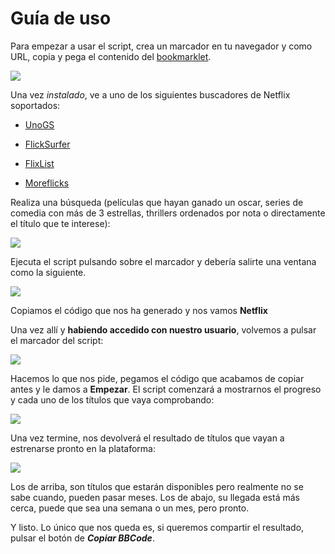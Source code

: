 # Guía de uso

Para empezar a usar el script, crea un marcador en tu navegador y como URL, copia y pega el contenido del [bookmarklet](https://raw.githubusercontent.com/xusoo/netflix-coming-soon-script/master/dist/bookmarklet.js).

![](http://i.imgur.com/tWVjMmV.png)

Una vez *instalado*, ve a uno de los siguientes buscadores de Netflix soportados:

- [UnoGS](http://www.unogs.com)

- [FlickSurfer](http://www.flicksurfer.com/)

- [FlixList](http://www.flixlist.com.au/)

- [Moreflicks](http://www.moreflicks.com)

Realiza una búsqueda (películas que hayan ganado un oscar, series de comedia con más de 3 estrellas, thrillers ordenados por nota o directamente el título que te interese):

![](http://i.imgur.com/GigzWRL.png)

Ejecuta el script pulsando sobre el marcador y debería salirte una ventana como la siguiente.

![](http://i.imgur.com/Ecr9cy1.png)

Copiamos el código que nos ha generado y nos vamos **Netflix**

Una vez allí y **habiendo accedido con nuestro usuario**, volvemos a pulsar el marcador del script:

![](http://i.imgur.com/basgku6.png)

Hacemos lo que nos pide, pegamos el código que acabamos de copiar antes y le damos a **Empezar**. El script comenzará a mostrarnos el progreso y cada uno de los títulos que vaya comprobando:

![](http://i.imgur.com/6vrWV5a.png)

Una vez termine, nos devolverá el resultado de títulos que vayan a estrenarse pronto en la plataforma:

![](http://i.imgur.com/fyAYjYX.png)

Los de arriba, son títulos que estarán disponibles pero realmente no se sabe cuando, pueden pasar meses. Los de abajo, su llegada está más cerca, puede que sea una semana o un mes, pero pronto.

Y listo. Lo único que nos queda es, si queremos compartir el resultado, pulsar el botón de ***Copiar BBCode***.


